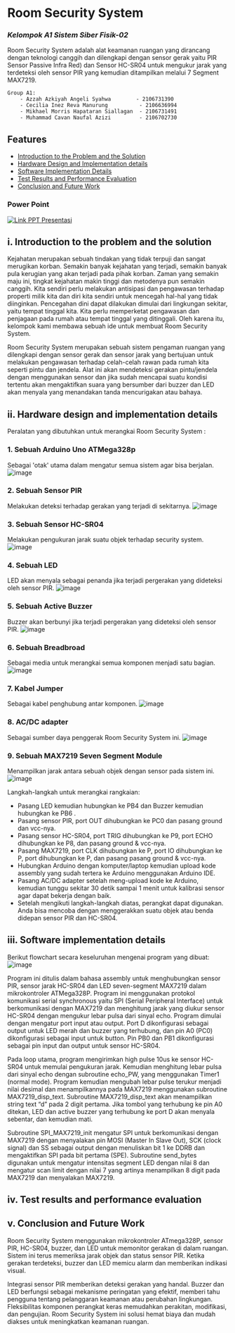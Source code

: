 #   Room Security System
### _Kelompok A1 Sistem Siber Fisik-02_

Room Security System adalah alat keamanan ruangan yang dirancang dengan teknologi canggih dan dilengkapi dengan sensor gerak yaitu PIR Sensor Passive Infra Red) dan Sensor HC-SR04 untuk mengukur jarak yang terdeteksi oleh sensor PIR yang kemudian ditampilkan melalui 7 Segment MAX7219.

    Group A1:
        - Azzah Azkiyah Angeli Syahwa        - 2106731390
        - Cecilia Inez Reva Manurung          - 2106636994
        - Mikhael Morris Hapataran Siallagan  - 2106731491
        - Muhammad Cavan Naufal Azizi	      - 2106702730

## Features

-   [Introduction to the Problem and the Solution](#i-introduction-to-the-problem-and-the-solution)
-   [Hardware Design and Implementation details](#ii-hardware-design-and-implementationdetails)
-   [Software Implementation Details](#iii-software-implementation-details)
-   [Test Results and Performance Evaluation](#iv-test-results-and-performance-evaluation)
-   [Conclusion and Future Work](#v-conclusion-and-future-work)

### Power Point
[![Link PPT Presentasi](https://img.shields.io/badge/Canva-%2300C4CC.svg?&style=for-the-badge&logo=Canva&logoColor=white)](https://www.canva.com/design/DAFjEY1QDDg/U4UY0C1rjZZYeSnTJdugcg/edit?utm_content=DAFjEY1QDDg&utm_campaign=designshare&utm_medium=link2&utm_source=sharebutton)

## i. Introduction to the problem and the solution

Kejahatan merupakan sebuah tindakan yang tidak terpuji dan sangat merugikan korban. Semakin banyak kejahatan yang terjadi, semakin banyak pula kerugian yang akan terjadi pada pihak korban. Zaman yang semakin maju ini, tingkat kejahatan makin tinggi dan metodenya pun semakin canggih. Kita sendiri perlu melakukan antisipasi dan pengawasan terhadap properti milik kita dan diri kita sendiri untuk mencegah hal-hal yang tidak diinginkan. Pencegahan dini dapat dilakukan dimulai dari lingkungan sekitar, yaitu tempat tinggal kita. Kita perlu memperketat pengawasan dan penjagaan pada rumah atau tempat tinggal yang ditinggali. Oleh karena itu, kelompok kami membawa sebuah ide untuk membuat Room Security System.

Room Security System merupakan sebuah sistem pengaman ruangan yang dilengkapi dengan sensor gerak dan sensor jarak yang bertujuan untuk melakukan pengawasan terhadap celah-celah rawan pada rumah kita seperti pintu dan jendela. Alat ini akan mendeteksi gerakan pintu/jendela dengan menggunakan sensor dan jika sudah mencapai suatu kondisi tertentu akan mengaktifkan suara yang bersumber dari buzzer dan LED akan menyala yang menandakan tanda mencurigakan atau bahaya.

## ii. Hardware design and implementation details

Peralatan yang dibutuhkan untuk merangkai Room Security System :

### 1. Sebuah Arduino Uno ATMega328p
Sebagai 'otak' utama dalam mengatur semua sistem agar bisa berjalan.
![image](https://github.com/CavanNaufal/Proyek_Akhir_SSF_Kelompok_A1/assets/88528641/ce32f361-a6b4-462e-b747-a1c8d21ef533)
### 2. Sebuah Sensor PIR 
Melakukan deteksi terhadap gerakan yang terjadi di sekitarnya.
![image](https://github.com/CavanNaufal/Proyek_Akhir_SSF_Kelompok_A1/assets/88528641/6085556e-fc3d-44c2-9fb1-541dfaed6246)
### 3. Sebuah Sensor HC-SR04 
Melakukan pengukuran jarak suatu objek terhadap security system.
![image](https://github.com/CavanNaufal/Proyek_Akhir_SSF_Kelompok_A1/assets/88528641/d493151b-f1c0-47a1-9cfa-29d62ea6a766)
### 4. Sebuah LED 
LED akan menyala sebagai penanda jika terjadi pergerakan yang dideteksi oleh sensor PIR.
![image](https://github.com/CavanNaufal/Proyek_Akhir_SSF_Kelompok_A1/assets/88528641/d387d051-c28a-4151-aaf6-2a03720ba4dc)
### 5. Sebuah Active Buzzer 
Buzzer akan berbunyi jika terjadi pergerakan yang dideteksi oleh sensor PIR.
![image](https://github.com/CavanNaufal/Proyek_Akhir_SSF_Kelompok_A1/assets/88528641/562753bd-6897-4607-9b50-376bb8e9c91e)
### 6. Sebuah Breadbroad 
Sebagai media untuk merangkai semua komponen menjadi satu bagian.
![image](https://github.com/CavanNaufal/Proyek_Akhir_SSF_Kelompok_A1/assets/88528641/e9ec33f1-a42d-41da-830c-a364a45d7848)
### 7. Kabel Jumper 
Sebagai kabel penghubung antar komponen.
![image](https://github.com/CavanNaufal/Proyek_Akhir_SSF_Kelompok_A1/assets/88528641/d0c140e2-fbfd-41ee-92fa-2aad8a6b5a1d)
### 8. AC/DC adapter
Sebagai sumber daya penggerak Room Security System ini.
![image](https://github.com/CavanNaufal/Proyek_Akhir_SSF_Kelompok_A1/assets/88528641/59e42111-e145-4ec3-848f-a17ea8640343)
### 9. Sebuah MAX7219 Seven Segment Module 
Menampilkan jarak antara sebuah objek dengan sensor pada sistem ini.
![image](https://github.com/CavanNaufal/Proyek_Akhir_SSF_Kelompok_A1/assets/88528641/988cd661-6382-4bc8-b5c9-f74399981644)

Langkah-langkah untuk merangkai rangkaian:
- Pasang LED kemudian hubungkan ke PB4 dan Buzzer kemudian hubungkan ke PB6 .
- Pasang sensor PIR, port OUT dihubungkan ke PC0 dan pasang ground dan vcc-nya.
- Pasang sensor HC-SR04, port TRIG dihubungkan ke P9, port ECHO dihubungkan ke P8, dan pasang ground & vcc-nya.
- Pasang MAX7219, port CLK dihubungkan ke P, port IO dihubungkan ke P, port dihubungkan ke P, dan pasang pasang ground & vcc-nya.
- Hubungkan Arduino dengan komputer/laptop kemudian upload kode assembly yang sudah tertera ke Arduino menggunakan Arduino IDE.
- Pasang AC/DC adapter setelah meng-upload kode ke Arduino, kemudian tunggu sekitar 30 detik sampai 1 menit untuk kalibrasi sensor agar dapat bekerja dengan baik.
- Setelah mengikuti langkah-langkah diatas, perangkat dapat digunakan. Anda bisa mencoba dengan menggerakkan suatu objek atau benda didepan sensor PIR dan HC-SR04.

## iii. Software implementation details

Berikut flowchart secara keseluruhan mengenai program yang dibuat:
![image](https://github.com/CavanNaufal/Proyek_Akhir_SSF_Kelompok_A1/assets/88528641/936ac7e0-9c4b-4256-91d5-e9504ebbd30c)

Program ini ditulis dalam bahasa assembly untuk menghubungkan sensor PIR, sensor jarak HC-SR04 dan LED seven-segment MAX7219 dalam mikrokontroler ATMega328P. Program ini menggunakan protokol komunikasi serial synchronous yaitu SPI (Serial Peripheral Interface) untuk berkomunikasi dengan MAX7219 dan menghitung jarak yang diukur sensor HC-SR04 dengan mengukur lebar pulsa dari sinyal echo. Program dimulai dengan mengatur port input atau output. Port D dikonfigurasi sebagai output untuk LED merah dan buzzer yang terhubung, dan pin A0 (PC0) dikonfigurasi sebagai input untuk button. Pin PB0 dan PB1 dikonfigurasi sebagai pin input dan output untuk sensor HC-SR04. 

Pada loop utama, program mengirimkan high pulse 10us ke sensor HC-SR04 untuk memulai pengukuran jarak. Kemudian menghitung lebar pulsa dari sinyal echo dengan subroutine echo_PW, yang menggunakan Timer1 (normal mode). Program kemudian mengubah lebar pulse terukur menjadi nilai desimal dan menampilkannya pada MAX7219 menggunakan subroutine MAX7219_disp_text. Subroutine MAX7219_disp_text akan menampilkan string text “d” pada 2 digit pertama. Jika tombol yang terhubung ke pin A0 ditekan, LED dan active buzzer yang terhubung ke port D akan menyala sebentar, dan kemudian mati. 

Subroutine SPI_MAX7219_init mengatur SPI untuk berkomunikasi dengan MAX7219 dengan menyalakan pin MOSI (Master In Slave Out), SCK (clock signal) dan SS sebagai output dengan menuliskan bit 1 ke DDRB dan mengaktifkan SPI pada bit pertama (SPE). Subroutine send_bytes digunakan untuk mengatur intensitas segment LED dengan nilai 8 dan mengatur scan limit dengan nilai 7 yang artinya menampilkan 8 digit pada MAX7219 dan menyalakan MAX7219.


## iv. Test results and performance evaluation

## v. Conclusion and Future Work

Room Security System menggunakan mikrokontroler ATmega328P, sensor PIR, HC-SR04, buzzer, dan LED untuk memonitor gerakan di dalam ruangan. Sistem ini terus memeriksa jarak objek dan status sensor PIR. Ketika gerakan terdeteksi, buzzer dan LED memicu alarm dan memberikan indikasi visual. 

Integrasi sensor PIR memberikan deteksi gerakan yang handal. Buzzer dan LED berfungsi sebagai mekanisme peringatan yang efektif, memberi tahu pengguna tentang pelanggaran keamanan atau perubahan lingkungan. Fleksibilitas komponen perangkat keras memudahkan perakitan, modifikasi, dan pengujian. Room Security System ini solusi hemat biaya dan mudah diakses untuk meningkatkan keamanan ruangan.
